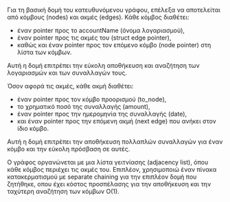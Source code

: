 Για τη βασική δομή του κατευθυνόμενου γράφου, επέλεξα να αποτελείται από κόμβους (nodes) και ακμές (edges).
Κάθε κόμβος διαθέτει:

- έναν pointer προς το accountName (όνομα λογαριασμού),
- έναν pointer προς τις ακμές του (struct edge pointer),
- καθώς και έναν pointer προς τον επόμενο κόμβο (node pointer) στη λίστα των κόμβων.

Αυτή η δομή επιτρέπει την εύκολη αποθήκευση και αναζήτηση των λογαριασμών και των συναλλαγών τους.

Όσον αφορά τις ακμές, κάθε ακμή διαθέτει:

- έναν pointer προς τον κόμβο προορισμού (to_node),
- το χρηματικό ποσό της συναλλαγής (amount),
- έναν pointer προς την ημερομηνία της συναλλαγής (date),
- και έναν pointer προς την επόμενη ακμή (next edge) που ανήκει στον ίδιο κόμβο.

Αυτή η δομή επιτρέπει την αποθήκευση πολλαπλών συναλλαγών για έναν κόμβο και την εύκολη πρόσβαση σε αυτές.

Ο γράφος οργανώνεται με μια λίστα γειτνίασης (adjacency list), όπου κάθε κόμβος περιέχει τις ακμές του. Επιπλέον, χρησιμοποιώ έναν πίνακα κατακερματισμού με separate chaining για την επιπλέον δομή που ζητήθηκε, οπου έχει κόστος προσπέλασης για την αποθήκευση και την ταχύτερη αναζήτηση των κόμβων Ο(1).
